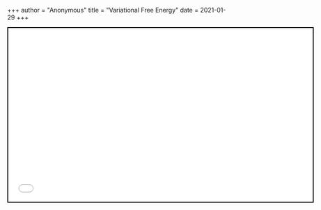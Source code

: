 +++
 author = "Anonymous"
 title = "Variational Free Energy"
 date = 2021-01-29
+++


 
 <iframe seamless src="/obsidian_port/nodes/Variational_Free_Energy.html" style="width:700px; height:400px; border: 2px solid black"></iframe>